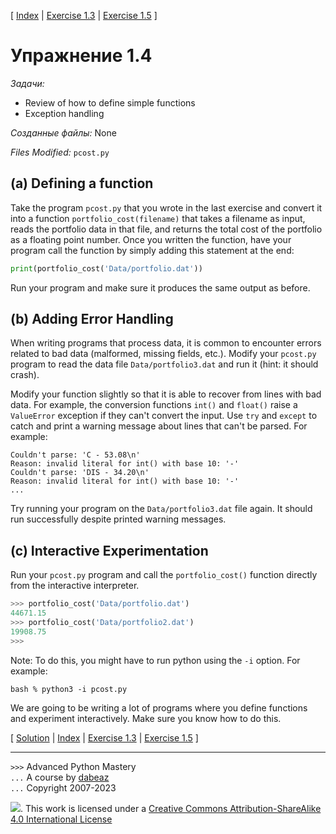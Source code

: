 \[ [Index](index.md) | [Exercise 1.3](ex1_3.md) | [Exercise 1.5](ex1_5.md) \]

# Упражнение 1.4

*Задачи:*

- Review of how to define simple functions
- Exception handling

*Созданные файлы:* None

*Files Modified:* `pcost.py`

## (a) Defining a function

Take the program `pcost.py` that you wrote in the last exercise and
convert it into a function `portfolio_cost(filename)` that takes a
filename as input, reads the portfolio data in that file, and returns
the total cost of the portfolio as a floating point number. Once you
written the function, have your program call the function by simply
adding this statement at the end:

```python
print(portfolio_cost('Data/portfolio.dat'))
```

Run your program and make sure it produces the same output as
before.


## (b) Adding Error Handling

When writing programs that process data, it is common to encounter
errors related to bad data (malformed, missing fields, etc.).  Modify
your `pcost.py` program to read the data file `Data/portfolio3.dat`
and run it (hint: it should crash).

Modify your function slightly so that it is able to recover from lines
with bad data.  For example, the conversion functions `int()` and
`float()` raise a `ValueError` exception if they can't convert the
input.  Use `try` and `except` to catch and print a warning message
about lines that can't be parsed.  For example:

```
Couldn't parse: 'C - 53.08\n'
Reason: invalid literal for int() with base 10: '-'
Couldn't parse: 'DIS - 34.20\n'
Reason: invalid literal for int() with base 10: '-'
...
```

Try running your program on the `Data/portfolio3.dat` file
again.   It should run successfully despite printed warning messages.

## (c) Interactive Experimentation

Run your `pcost.py` program and call the
`portfolio_cost()` function directly from the interactive
interpreter.

```python
>>> portfolio_cost('Data/portfolio.dat')
44671.15
>>> portfolio_cost('Data/portfolio2.dat')
19908.75
>>>
```

Note: To do this, you might have to run python using the `-i`
option.  For example:

```
bash % python3 -i pcost.py
```

We are going to be writing a lot of programs where you define
functions and experiment interactively.  Make sure you know how to do
this.

\[ [Solution](soln1_4.md) | [Index](index.md) | [Exercise 1.3](ex1_3.md) | [Exercise 1.5](ex1_5.md) \]

----
`>>>` Advanced Python Mastery  
`...` A course by [dabeaz](https://www.dabeaz.com)  
`...` Copyright 2007-2023  

![](https://i.creativecommons.org/l/by-sa/4.0/88x31.png). This work is licensed under a [Creative Commons Attribution-ShareAlike 4.0 International License](http://creativecommons.org/licenses/by-sa/4.0/)
